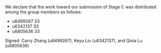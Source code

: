 We declare that the work toward our submission of Stage C was distributed among the group members as follows:

* u6499267 33
* u6342137 33
* u6805636 33

Signed: Carry Zhang (u6499267), Keyu Liu (u6342137), and Qixia Lu (u6805636)